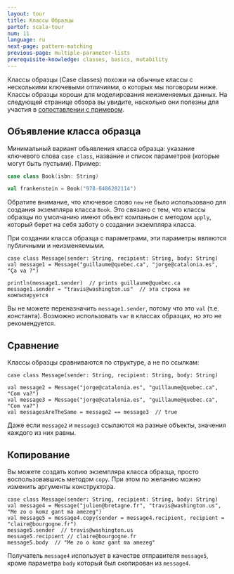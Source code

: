 ```yaml
---
layout: tour
title: Классы Образцы
partof: scala-tour
num: 11
language: ru
next-page: pattern-matching
previous-page: multiple-parameter-lists
prerequisite-knowledge: classes, basics, mutability
---
```


Классы образцы (Case classes) похожи на обычные классы с несколькими ключевыми отличиями, о которых мы поговорим ниже. Классы образцы хороши для моделирования неизменяемых данных. На следующей странице обзора вы увидите, насколько они полезны для участия в [сопоставлении с примером](pattern-matching.html).

## Объявление класса образца
Минимальный вариант объявления класса образца: указание ключевого слова `case class`, название и список параметров (которые могут быть пустыми). Пример:
```scala mdoc
case class Book(isbn: String)

val frankenstein = Book("978-0486282114")
```
Обратите внимание, что ключевое слово `new` не было использовано для создания экземпляра класса `Book`. Это связано с тем, что классы образцы по умолчанию имеют объект компаньон с методом `apply`, который берет на себя заботу о создании экземпляра класса.

При создании класса образца с параметрами, эти параметры являются публичными и неизменяемыми.
```
case class Message(sender: String, recipient: String, body: String)
val message1 = Message("guillaume@quebec.ca", "jorge@catalonia.es", "Ça va ?")

println(message1.sender)  // prints guillaume@quebec.ca
message1.sender = "travis@washington.us"  // эта строка не компилируется
```
Вы не можете переназначить `message1.sender`, потому что это `val` (т.е. константа). Возможно использовать `var` в классах образцах, но это не рекомендуется.

## Сравнение
Классы образцы сравниваются по структуре, а не по ссылкам:
```
case class Message(sender: String, recipient: String, body: String)

val message2 = Message("jorge@catalonia.es", "guillaume@quebec.ca", "Com va?")
val message3 = Message("jorge@catalonia.es", "guillaume@quebec.ca", "Com va?")
val messagesAreTheSame = message2 == message3  // true
```
Даже если `message2` и `message3` ссылаются на разные объекты, значения каждого из них равны.

## Копирование
Вы можете создать копию экземпляра класса образца, просто воспользовавшись методом `copy`. При этом по желанию можно изменить аргументы конструктора.
```
case class Message(sender: String, recipient: String, body: String)
val message4 = Message("julien@bretagne.fr", "travis@washington.us", "Me zo o komz gant ma amezeg")
val message5 = message4.copy(sender = message4.recipient, recipient = "claire@bourgogne.fr")
message5.sender  // travis@washington.us
message5.recipient // claire@bourgogne.fr
message5.body  // "Me zo o komz gant ma amezeg"
```
Получатель `message4` использует в качестве отправителя `message5`, кроме параметра `body` который был скопирован из `message4`.
